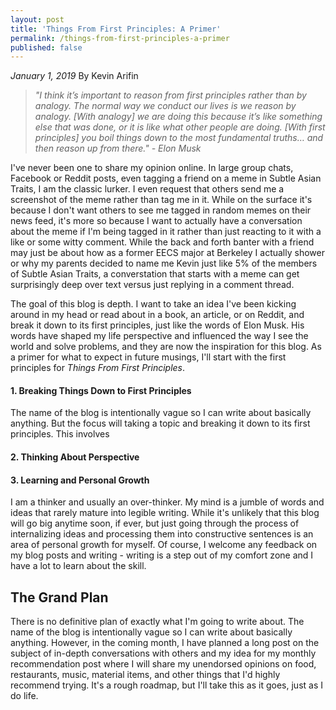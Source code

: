 ```yaml
---
layout: post
title: 'Things From First Principles: A Primer'
permalink: /things-from-first-principles-a-primer
published: false
---
```

*January 1, 2019* By Kevin Arifin

> *"I think it’s important to reason from first principles rather than by analogy. The normal way we conduct our lives is we reason by analogy. [With analogy] we are doing this because it’s like something else that was done, or it is like what other people are doing. [With first principles] you boil things down to the most fundamental truths… and then reason up from there." - Elon Musk*

I've never been one to share my opinion online. In large group chats, Facebook or Reddit posts, even tagging a friend on a meme in Subtle Asian Traits, I am the classic lurker. I even request that others send me a screenshot of the meme rather than tag me in it. While on the surface it's because I don't want others to see me tagged in random memes on their news feed, it's more so because I want to actually have a conversation about the meme if I'm being tagged in it rather than just reacting to it with a like or some witty comment. While the back and forth banter with a friend may just be about how as a former EECS major at Berkeley I actually shower or why my parents decided to name me Kevin just like 5% of the members of Subtle Asian Traits, a converstation that starts with a meme can get surprisingly deep over text versus just replying in a comment thread.

The goal of this blog is depth. I want to take an idea I've been kicking around in my head or read about in a book, an article, or on Reddit, and break it down to its first principles, just like the words of Elon Musk. His words have shaped my life perspective and influenced the way I see the world and solve problems, and they are now the inspiration for this blog. As a primer for what to expect in future musings, I'll start with the first principles for *Things From First Principles*.

#### 1. Breaking Things Down to First Principles

The name of the blog is intentionally vague so I can write about basically anything. But the focus will taking a topic and breaking it down to its first principles. This involves

#### 2. Thinking About Perspective

#### 3. Learning and Personal Growth

I am a thinker and usually an over-thinker. My mind is a jumble of words and ideas that rarely mature into legible writing. While it's unlikely that this blog will go big anytime soon, if ever, but just going through the process of internalizing ideas and processing them into constructive sentences is an area of personal growth for myself. Of course, I welcome any feedback on my blog posts and writing - writing is a step out of my comfort zone and I have a lot to learn about the skill.

<!-- #### 1. Sharing My Perspective

Social media has never been my strong suit. I've always been the last of my friends to sign up for basically every social media account, including Facebook, Snapchat, Twitter, Reddit, and Instagram. While blogging is one of the first forms of social media to exist (and of course I'm late to the game here as well), there is a level of depth and thought behind a blog post that allows readers to glean insight and challenge their own opinions. In a world with so many outlets to share your thoughts, many times I feel like I don't have opinions worth sharing. It's a step outside my comfort zone, but I want to challenge myself to share my own perspective with the world.

#### 2. Provoking Thought

The best media I've consumed has always made me think and question my life perspective. From my favorite blog posts on [Wait But Why](waitbutwhy.com) (another inspiration for starting my own blog) to some of the most inspiring books like *Quiet* by Susan Cain and *Ender's Game* by Orson Scott Card, pondering the ideas presented changed the way I see the world. While my life experiences are nothing to write a book about, the hope is at least some of the thoughts I share are ideas others can kick around and maybe help develop their own life perspective. Posts will be about a myriad of topics, but will all focus on breaking down a topic to its first principles and drawing conclusions from there.  -->

## The Grand Plan

There is no definitive plan of exactly what I'm going to write about. The name of the blog is intentionally vague so I can write about basically anything. However, in the coming month, I have planned a long post on the subject of in-depth conversations with others and my idea for my monthly recommendation post where I will share my unendorsed opinions on food, restaurants, music, material items, and other things that I'd highly recommend trying. It's a rough roadmap, but I'll take this as it goes, just as I do life.
